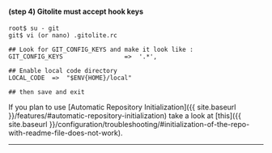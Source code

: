 #### **(step 4)** Gitolite must accept hook keys

    root$ su - git
    git$ vi (or nano) .gitolite.rc

    ## Look for GIT_CONFIG_KEYS and make it look like :
    GIT_CONFIG_KEYS                 =>  '.*',

    ## Enable local code directory
    LOCAL_CODE  =>  "$ENV{HOME}/local"

    ## then save and exit

<div class="alert alert-warning" role="alert" markdown="1">
If you plan to use [Automatic Repository Initialization]({{ site.baseurl }}/features/#automatic-repository-initialization) take a look at [this]({{ site.baseurl }}/configuration/troubleshooting/#initialization-of-the-repo-with-readme-file-does-not-work).
</div>

***
